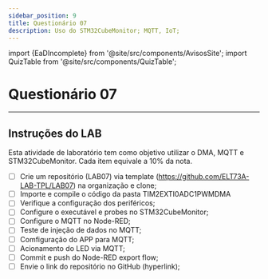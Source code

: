 ```yaml
---
sidebar_position: 9
title: Questionário 07
description: Uso do STM32CubeMonitor; MQTT, IoT;
---
```


import {EaDIncomplete} from '@site/src/components/AvisosSite';
import QuizTable from '@site/src/components/QuizTable';

# Questionário 07

<EaDIncomplete />

<!-- Tabela com link para atividade, inicio, fim e descrição do Quiz! -->
<div style={{ display: "flex", justifyContent: "center" }}>
  <QuizTable index={7} internal={false} />
</div>

---


## Instruções do LAB

Esta atividade de laboratório tem como objetivo utilizar o DMA, MQTT e STM32CubeMonitor. Cada item equivale a 10% da nota.

- [ ] Crie um repositório (LAB07) via template (https://github.com/ELT73A-LAB-TPL/LAB07) na organização e clone;
- [ ] Importe e compile o código da pasta TIM2EXTI0ADC1PWMDMA
- [ ] Verifique a configuração dos periféricos;
- [ ] Configure o executável e probes no STM32CubeMonitor;
- [ ] Configure o MQTT no Node-RED;
- [ ] Teste de injeção de dados no MQTT;
- [ ] Comfiguração do APP para MQTT;
- [ ] Acionamento do LED via MQTT;
- [ ] Commit e push do Node-RED export flow;
- [ ] Envie o link do repositório no GitHub (hyperlink);
